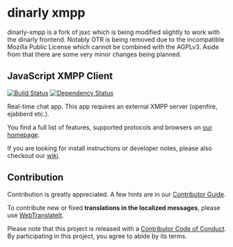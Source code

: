 # dinarly xmpp

dinarly-xmpp is a fork of jsxc which is being modified slightly to work with the dinarly frontend. Notably OTR is being removed due to the incompatible Mozilla Public License which cannot be combined with the AGPLv3. Aside from that there are some very minor changes being planned.

## JavaScript XMPP Client

[![Build Status](https://travis-ci.org/jsxc/jsxc.svg?branch=master)](https://travis-ci.org/jsxc/jsxc)
[![Dependency Status](https://dependencyci.com/github/jsxc/jsxc/badge)](https://dependencyci.com/github/jsxc/jsxc)

Real-time chat app. This app requires an external XMPP server (openfire, ejabberd etc.).

You find a full list of features, supported protocols and browsers on [our homepage](http://www.jsxc.org).

If you are looking for install instructions or developer notes, please also checkout our [wiki](https://github.com/jsxc/jsxc/wiki/).

## Contribution

Contribution is greatly appreciated. A few hints are in our [Contributor Guide](https://github.com/jsxc/jsxc/wiki/Contributor-Guide).

To contribute new or fixed **translations in the localized messages**, please use [WebTranslateIt](https://github.com/jsxc/jsxc/wiki/Contributor-Guide#translate-jsxc-into-your-language).

Please note that this project is released with a [Contributor Code of Conduct](CODE_OF_CONDUCT.md). By participating in this project, you agree to abide by its terms.
